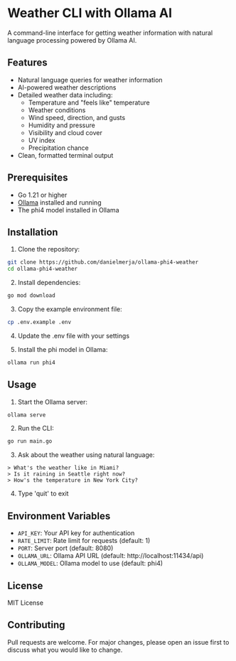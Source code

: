 # Weather CLI with Ollama AI

A command-line interface for getting weather information with natural language processing powered by Ollama AI.

## Features

- Natural language queries for weather information
- AI-powered weather descriptions
- Detailed weather data including:
  - Temperature and "feels like" temperature
  - Weather conditions
  - Wind speed, direction, and gusts
  - Humidity and pressure
  - Visibility and cloud cover
  - UV index
  - Precipitation chance
- Clean, formatted terminal output

## Prerequisites

- Go 1.21 or higher
- [Ollama](https://ollama.ai/) installed and running
- The phi4 model installed in Ollama

## Installation

1. Clone the repository:
```bash
git clone https://github.com/danielmerja/ollama-phi4-weather
cd ollama-phi4-weather
```

2. Install dependencies:
```bash
go mod download
```

3. Copy the example environment file:
```bash
cp .env.example .env
```

4. Update the .env file with your settings

5. Install the phi model in Ollama:
```bash
ollama run phi4
```

## Usage

1. Start the Ollama server:
```bash
ollama serve
```

2. Run the CLI:
```bash
go run main.go
```

3. Ask about the weather using natural language:
```
> What's the weather like in Miami?
> Is it raining in Seattle right now?
> How's the temperature in New York City?
```

4. Type 'quit' to exit

## Environment Variables

- `API_KEY`: Your API key for authentication
- `RATE_LIMIT`: Rate limit for requests (default: 1)
- `PORT`: Server port (default: 8080)
- `OLLAMA_URL`: Ollama API URL (default: http://localhost:11434/api)
- `OLLAMA_MODEL`: Ollama model to use (default: phi4)

## License

MIT License

## Contributing

Pull requests are welcome. For major changes, please open an issue first to discuss what you would like to change. 
